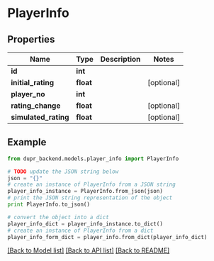 # PlayerInfo


## Properties
Name | Type | Description | Notes
------------ | ------------- | ------------- | -------------
**id** | **int** |  | 
**initial_rating** | **float** |  | [optional] 
**player_no** | **int** |  | 
**rating_change** | **float** |  | [optional] 
**simulated_rating** | **float** |  | [optional] 

## Example

```python
from dupr_backend.models.player_info import PlayerInfo

# TODO update the JSON string below
json = "{}"
# create an instance of PlayerInfo from a JSON string
player_info_instance = PlayerInfo.from_json(json)
# print the JSON string representation of the object
print PlayerInfo.to_json()

# convert the object into a dict
player_info_dict = player_info_instance.to_dict()
# create an instance of PlayerInfo from a dict
player_info_form_dict = player_info.from_dict(player_info_dict)
```
[[Back to Model list]](../README.md#documentation-for-models) [[Back to API list]](../README.md#documentation-for-api-endpoints) [[Back to README]](../README.md)


